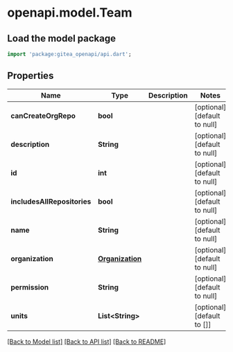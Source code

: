 # openapi.model.Team

## Load the model package
```dart
import 'package:gitea_openapi/api.dart';
```

## Properties
Name | Type | Description | Notes
------------ | ------------- | ------------- | -------------
**canCreateOrgRepo** | **bool** |  | [optional] [default to null]
**description** | **String** |  | [optional] [default to null]
**id** | **int** |  | [optional] [default to null]
**includesAllRepositories** | **bool** |  | [optional] [default to null]
**name** | **String** |  | [optional] [default to null]
**organization** | [**Organization**](Organization.md) |  | [optional] [default to null]
**permission** | **String** |  | [optional] [default to null]
**units** | **List&lt;String&gt;** |  | [optional] [default to []]

[[Back to Model list]](../README.md#documentation-for-models) [[Back to API list]](../README.md#documentation-for-api-endpoints) [[Back to README]](../README.md)


